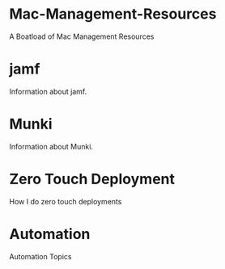 # Mac-Management-Resources
A Boatload of Mac Management Resources


# jamf
Information about jamf.

# Munki
Information about Munki.

# Zero Touch Deployment
How I do zero touch deployments

# Automation
Automation Topics

